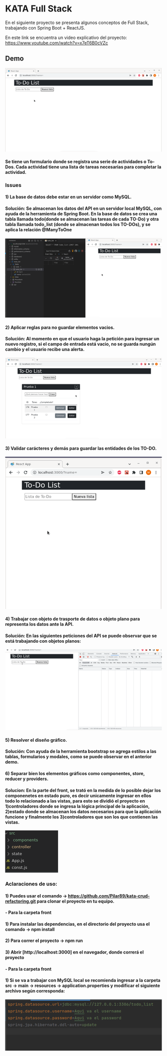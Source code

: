 
# KATA Full Stack

En el siguiente proyecto se presenta algunos conceptos de Full Stack, trabajando con Spring Boot + ReactJS.

En este link se encuentra un video explicativo del proyecto:
https://www.youtube.com/watch?v=x7eT6B0cVZc

## Demo

![](front/public/Demo.gif)



#### Se tiene un formulario donde se registra una serie de actividades o To-Dos. Cada actividad tiene una lista de tareas necesarias para completar la actividad.

### Issues

#### 1) La base de datos debe estar en un servidor como MySQL.
#### Solución: Se almacenan los datos del API en un servidor local MySQL, con ayuda de la herramienta de Spring Boot. En la base de datos se crea una tabla llamada todo(donde se almacenan las tareas de cada TO-Do) y otra tabla llamada todo_list (donde se almacenan todos los TO-DOs), y se aplica la relación @ManyToOne


![](front/public/mySql1.gif)

#### 2) Aplicar reglas para no guardar elementos vacios.

#### Solución: Al momento en que el usuario haga la petición para ingresar un nuevo registro, si el campo de entrada está vacio, no se guarda nungún cambio y el usuario recibe una alerta.

![](front/public/ElementosVacios.gif)


#### 3) Validar carácteres y demás para guardar las entidades de los TO-DO.

![](front/public/entidades.gif)


#### 4) Trabajar con objeto de trasporte de datos o objeto plano para representa los datos ante la API.

#### Solución: En las siguientes peticiones del API se puede observar que se está trabajando con objetos planos:
![](front/public/peticion.gif)


#### 5) Resolver el diseño gráfico.
#### Solución: Con ayuda de la herramienta bootstrap se agrega estilos a las tablas, formularios y modales, como se puede observar en el anterior demo.
#### 6) Separar bien los elementos gráficos como componentes, store, reducer y providers.
#### Solucion:  En la parte del front, se trató en la medida de lo posible dejar los componenetes en estado puro, es decir unicamente ingresar en ellos todo lo relacionado a las vistas, para esto se dividió el proyecto en 1)controladores donde se ingresa la lógica principal de la aplicación, 2)estado donde se almacenan los datos necesarios para que la aplicación funcione y finalmente los 3)controladores que son los que contienen las vistas.

![](front/public/img.png)



### Aclaraciones de uso:

#### 1) Puedes usar el comando -> https://github.com/Pilar89/kata-crud-refactoring.git para clonar el proyecto en tu equipo.

#### - Para la carpeta  front
#### 1) Para instalar las dependencias, en el directorio del proyecto usa el comando -> npm install
#### 2) Para correr el proyecto -> npm run
#### 3) Abrir [http://localhost:3000] en el navegador, donde correrá el proyecto

#### - Para la carpeta  front

#### 1) Si se va a trabajar con MySQL local se recomienda ingresar a la carpeta src -> main -> resources -> application.properties y modificar el siguiente archivo según corresponda:

![img.png](img.png)

